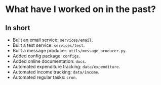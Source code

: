 # What have I worked on in the past?

## In short

* Built an email service: `services/email`.
* Built a test service: `services/test`.
* Built a message producer: `utils/message_producer.py`.
* Added config package: `configs`.
* Added online documentation: `docs`.
* Automated expenditure tracking: `data/expenditure`.
* Automated income tracking: `data/income`.
* Automated regular tasks: `cron`.
